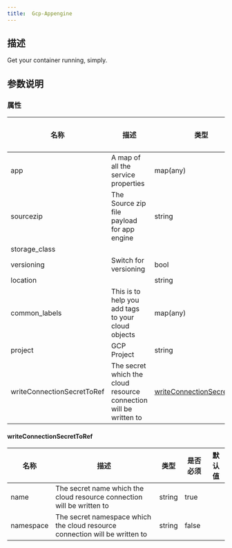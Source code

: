 ```yaml
---
title:  Gcp-Appengine
---
```


## 描述

Get your container running, simply.

## 参数说明


### 属性

 名称 | 描述 | 类型 | 是否必须 | 默认值 
 ------------ | ------------- | ------------- | ------------- | ------------- 
 app | A map of all the service properties | map(any) | true |  
 sourcezip | The Source zip file payload for app engine | string | true |  
 storage_class |  |  | false |  
 versioning | Switch for versioning | bool | false |  
 location |  | string | false |  
 common_labels | This is to help you add tags to your cloud objects | map(any) | true |  
 project | GCP Project | string | true |  
 writeConnectionSecretToRef | The secret which the cloud resource connection will be written to | [writeConnectionSecretToRef](#writeConnectionSecretToRef) | false |  


#### writeConnectionSecretToRef

 名称 | 描述 | 类型 | 是否必须 | 默认值 
 ------------ | ------------- | ------------- | ------------- | ------------- 
 name | The secret name which the cloud resource connection will be written to | string | true |  
 namespace | The secret namespace which the cloud resource connection will be written to | string | false |  
